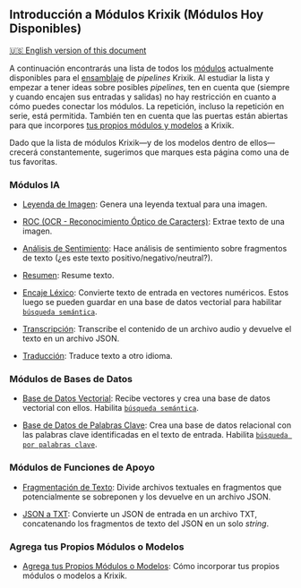 ## Introducción a Módulos Krixik (Módulos Hoy Disponibles)
[🇺🇸 English version of this document](https://krixik-docs.readthedocs.io/latest/modules/modules_overview/)

A continuación encontrarás una lista de todos los [módulos](../sistema/creacion_de_pipelines/componentes_de_un_pipeline_de_krixik.md) actualmente disponibles para el [ensamblaje](../sistema/creacion_de_pipelines/creacion_de_pipelines.md) de *pipelines* Krixik. Al estudiar la lista y empezar a tener ideas sobre posibles *pipelines*, ten en cuenta que (siempre y cuando encajen sus entradas y salidas) no hay restricción en cuanto a cómo puedes conectar los módulos. La repetición, incluso la repetición en serie, está permitida. También ten en cuenta que las puertas están abiertas para que incorpores [tus propios módulos y modelos](agrega_tus_propios_modulos_o_modelos.md) a Krixik.

Dado que la lista de módulos Krixik—y de los modelos dentro de ellos—crecerá constantemente, sugerimos que marques esta página como una de tus favoritas.

### Módulos IA

- [Leyenda de Imagen](modulos_ia/modulo_caption_leyenda_de_imagen.md): Genera una leyenda textual para una imagen.

- [ROC (OCR - Reconocimiento Óptico de Caracters)](modulos_ia/modulo_ocr_roc.md): Extrae texto de una imagen.

- [Análisis de Sentimiento](modulos_ia/modulo_sentiment_analisis_de_sentimiento.md): Hace análisis de sentimiento sobre fragmentos de texto (¿es este texto positivo/negativo/neutral?). 

- [Resumen](modulos_ia/modulo_summarize_resumen.md): Resume texto. 

- [Encaje Léxico](modulos_ia/modulo_text-embedder_encaje_lexico.md): Convierte texto de entrada en vectores numéricos. Estos luego se pueden guardar en una base de datos vectorial para habilitar [`búsqueda semántica`](../sistema/metodos_de_busqueda/metodo_semantic_search_busqueda_semantica.md).

- [Transcripción](modulos_ia/modulo_transcribe_transcripcion.md): Transcribe el contenido de un archivo audio y devuelve el texto en un archivo JSON.

- [Traducción](modulos_ia/modulo_translate_traduccion.md): Traduce texto a otro idioma.

### Módulos de Bases de Datos

- [Base de Datos Vectorial](modulos_de_bases_de_datos/modulo_vector-db_base_de_datos_vectorial.md): Recibe vectores y crea una base de datos vectorial con ellos. Habilita [`búsqueda semántica`](../sistema/metodos_de_busqueda/metodo_semantic_search_busqueda_semantica.md).

- [Base de Datos de Palabras Clave](modulos_de_bases_de_datos/modulo_keyword-db_base_de_datos_de_palabras_clave.md): Crea una base de datos relacional con las palabras clave identificadas en el texto de entrada. Habilita [`búsqueda por palabras clave`](../sistema/metodos_de_busqueda/metodo_keyword_search_busqueda_por_palabras_clave.md).

### Módulos de Funciones de Apoyo

- [Fragmentación de Texto](modulos_de_funciones_de_apoyo/modulo_parser_fragmentacion.md): Divide archivos textuales en fragmentos que potencialmente se sobreponen y los devuelve en un archivo JSON.

- [JSON a TXT](modulos_de_funciones_de_apoyo/modulo_json-to-txt.md): Convierte un JSON de entrada en un archivo TXT, concatenando los fragmentos de texto del JSON en un solo *string*.

### Agrega tus Propios Módulos o Modelos

- [Agrega tus Propios Módulos o Modelos](agrega_tus_propios_modulos_o_modelos.md): Cómo incorporar tus propios módulos o modelos a Krixik.
